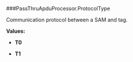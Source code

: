 ###PassThruApduProcessor.ProtocolType

Communication protocol between a SAM and tag.

**Values:**

* **T0**

* **T1**

